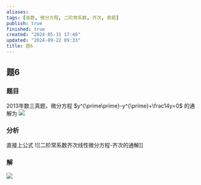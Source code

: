 ```yaml
---
aliases: 
tags: [高数, 微分方程, 二阶常系数, 齐次, 真题]
publish: true
finished: true
created: "2024-05-31 17:46"
updated: "2024-09-22 09:33"
title: 题6
---
```

## 题6
### 题目
2013年数三真题，微分方程 $y^{\prime\prime}-y^{\prime}+\frac14y=0$ 的通解为
![](https://img.hwenyi.tech/202404201148442.webp)
### 分析
直接上公式
![[二阶常系数齐次线性微分方程-齐次的通解]]
### 解
![](https://img.hwenyi.tech/202404201323456.webp)
